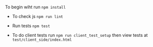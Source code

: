 
To begin wiht run `npm install`

* To check js `npm run lint`

* Run tests `npm test`

* To do client tests run  `npm run client_test_setup` then view tests at  `test/client_side/index.html`
